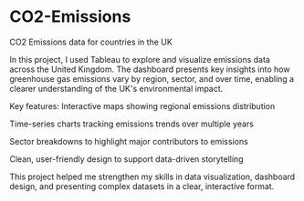 # CO2-Emissions
CO2 Emissions data for countries in the UK

In this project, I used Tableau to explore and visualize emissions data across the United Kingdom. The dashboard presents key insights into how greenhouse gas emissions vary by region, sector, and over time, enabling a clearer understanding of the UK's environmental impact.

Key features:
Interactive maps showing regional emissions distribution

Time-series charts tracking emissions trends over multiple years

Sector breakdowns to highlight major contributors to emissions

Clean, user-friendly design to support data-driven storytelling

This project helped me strengthen my skills in data visualization, dashboard design, and presenting complex datasets in a clear, interactive format.
